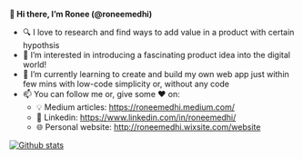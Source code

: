 **👋 Hi there, I’m Ronee (@roneemedhi)**

- 🔍 I love to research and find ways to add value in a product with certain hypothsis
- 👀 I’m interested in introducing a fascinating product idea into the digital world!
- 🌱 I’m currently learning to create and build my own web app just within few mins with low-code simplicity or, without any code
- 📫 You can follow me or, give some ♥ on:
  - 💡 Medium articles: https://roneemedhi.medium.com/ 
  - 🏢 Linkedin: https://www.linkedin.com/in/roneemedhi/
  - 🌐 Personal website: http://roneemedhi.wixsite.com/website

[![Github stats](https://github-readme-stats.vercel.app/api?username=roneemedhi&count_private=true&show_icons=true&theme=radical&hide_rank=false)](https://github.com/anuraghazra/github-readme-stats)

<!---
roneemedhi/roneemedhi is a ✨ special ✨ repository because its `README.md` (this file) appears on your GitHub profile.
You can click the Preview link to take a look at your changes.
--->
